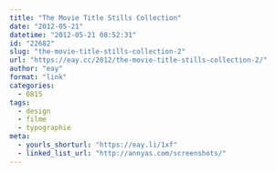 ```yaml
---
title: "The Movie Title Stills Collection"
date: "2012-05-21"
datetime: "2012-05-21 08:52:31"
id: "22682"
slug: "the-movie-title-stills-collection-2"
url: "https://eay.cc/2012/the-movie-title-stills-collection-2/"
author: "eay"
format: "link"
categories:
  - 0815
tags:
  - design
  - filme
  - typographie
meta:
  - yourls_shorturl: "https://eay.li/1xf"
  - linked_list_url: "http://annyas.com/screenshots/"
---
```



